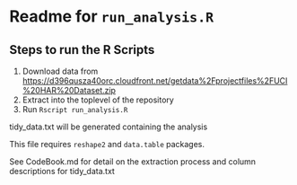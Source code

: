 # Readme for `run_analysis.R` 

## Steps to run the R Scripts
1. Download data from https://d396qusza40orc.cloudfront.net/getdata%2Fprojectfiles%2FUCI%20HAR%20Dataset.zip 
2. Extract into the toplevel of the repository
3. Run `Rscript run_analysis.R`

tidy_data.txt will be generated containing the analysis 

This file requires `reshape2` and `data.table` packages.

See CodeBook.md for detail on the extraction process and column descriptions for tidy_data.txt 
